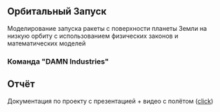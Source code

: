 ## Орбитальный Запуск
Моделирование запуска ракеты с поверхности планеты Земли на низкую орбиту с использованием физических законов и математических моделей

### __Команда "DAMN Industries"__

## Отчёт
Документация по проекту c презентацией + видео с полётом ([click](https://drive.google.com/drive/folders/1TxvaabQvy8Fzk76i1mjHPA6FIiI9QGl7?usp=share_link))
